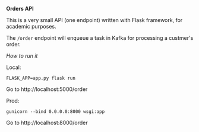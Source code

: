 **Orders API**

This is a very small API (one endpoint) written with Flask framework, for academic purposes. 

The `/order` endpoint will enqueue a task in Kafka for processing a custmer's order.

*How to run it*

Local:

`FLASK_APP=app.py flask run`

Go to http://localhost:5000/order

Prod:

`gunicorn --bind 0.0.0.0:8000 wsgi:app`

Go to http://localhost:8000/order


